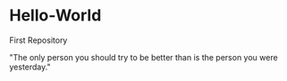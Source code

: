 # Hello-World
First Repository


"The only person you should try to be better than is the person you were yesterday."
